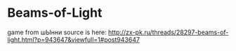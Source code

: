 # Beams-of-Light
game from шЫнни
source is here: http://zx-pk.ru/threads/28297-beams-of-light.html?p=943647&viewfull=1#post943647
